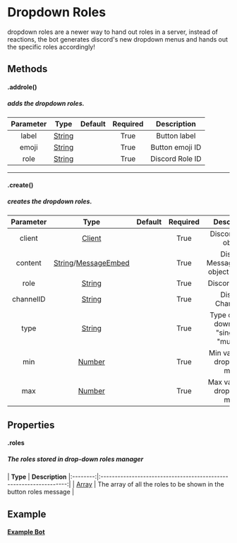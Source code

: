 # Dropdown Roles

dropdown roles are a newer way to hand out roles in a server, instead of reactions, the bot generates discord's new dropdown menus and hands out the specific roles accordingly!

## Methods

#### .addrole()
##### adds the dropdown roles.

| **Parameter** | **Type**                                                                                          | **Default** | **Required** | **Description** |
|:-------------:|:-------------------------------------------------------------------------------------------------:|:-----------:|:------------:|:---------------:|
| label         | [String](https://developer.mozilla.org/en-US/docs/Web/JavaScript/Reference/Global_Objects/String) |             | True         | Button label    |
| emoji         | [String](https://developer.mozilla.org/en-US/docs/Web/JavaScript/Reference/Global_Objects/String) |             | True         | Button emoji ID |
| role          | [String](https://developer.mozilla.org/en-US/docs/Web/JavaScript/Reference/Global_Objects/String) |             | True         | Discord Role ID |

<hr>

#### .create()
##### creates the dropdown roles.

| **Parameter** | **Type**                                                                                          | **Default** | **Required** | **Description**                |
|:-------------:|:-------------------------------------------------------------------------------------------------:|:-----------:|:------------:|:------------------------------:|
| client       | [Client](https://discord.js.org/#/docs/main/stable/class/Client) |             | True         | Discord Client object         |
| content      | [String](https://developer.mozilla.org/en-US/docs/Web/JavaScript/Reference/Global_Objects/String)/[MessageEmbed](https://discord.js.org/#/docs/main/stable/class/MessageEmbed) |             | True         | Discord MessageEmbed object or string |
| role          | [String](https://developer.mozilla.org/en-US/docs/Web/JavaScript/Reference/Global_Objects/String) |             | True         | Discord Role ID                |
| channelID     | [String](https://developer.mozilla.org/en-US/docs/Web/JavaScript/Reference/Global_Objects/String) |             | True         | Discord Channel ID             |
| type     | [String](https://developer.mozilla.org/en-US/docs/Web/JavaScript/Reference/Global_Objects/String) |             | True         | Type of drop-down roles, "single" or "multiple" |
| min     | [Number](https://developer.mozilla.org/en-US/docs/Web/JavaScript/Reference/Global_Objects/Number) |             | True         | Min values per drop-down menu |
| max     | [Number](https://developer.mozilla.org/en-US/docs/Web/JavaScript/Reference/Global_Objects/Number) |             | True         | Max values per drop-down menu  |

## Properties

#### .roles
##### The roles stored in drop-down roles manager

| **Type** | **Description**                                                    |:--------:|:------------------------------------------------------------------:|
| [Array](https://developer.mozilla.org/en-US/docs/Web/JavaScript/Reference/Global_Objects/Array) | The array of all the roles to be shown in the button roles message |

## Example

#### [Example Bot](https://github.com/Nuggies-bot/dropdown-roles-example)